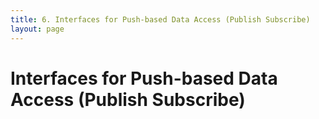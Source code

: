 ```yaml
---
title: 6. Interfaces for Push-based Data Access (Publish Subscribe)
layout: page
---
```

# Interfaces for Push-based Data Access (Publish Subscribe)
